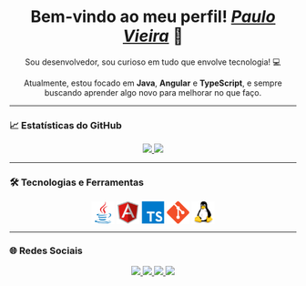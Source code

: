 <div align="center">
  <h1>Bem-vindo ao meu perfil! <a href="https://www.linkedin.com/in/paulo-vieira-9670a9321/" target="_blank"><i>Paulo Vieira</i></a> 🚀</h1>
  <p>Sou desenvolvedor, sou curioso em tudo que envolve tecnologia! 💻</p>
  <p>Atualmente, estou focado em <strong>Java</strong>, <strong>Angular</strong> e <strong>TypeScript</strong>, e sempre buscando aprender algo novo para melhorar no que faço.</p>
</div>

---

### 📈 Estatísticas do GitHub

<div align="center">
  <a href="https://github.com/PauloVieira47?tab=repositories" target="_blank">
    <img height="160em" src="https://github-readme-stats.vercel.app/api?username=PauloVieira47&show_icons=true&theme=radical&include_all_commits=true&count_private=true&custom_title=Minhas Estatísticas no GitHub"/>
  </a>
  <a href="https://github.com/PauloVieira47?tab=repositories" target="_blank">
    <img height="160em" src="https://github-readme-stats.vercel.app/api/top-langs/?username=PauloVieira47&layout=compact&langs_count=7&theme=radical&card_width=300&title_color=FF4680&title=Principais Linguagens"/>
  </a>
</div>

---

### 🛠️ Tecnologias e Ferramentas

<div align="center" valign="top">
  <img align="center" alt="Java" height="40" width="40" src="https://raw.githubusercontent.com/devicons/devicon/master/icons/java/java-original.svg">
  <img align="center" alt="Angular" height="40" width="40" src="https://raw.githubusercontent.com/devicons/devicon/master/icons/angularjs/angularjs-original.svg">
  <img align="center" alt="TypeScript" height="40" width="40" src="https://raw.githubusercontent.com/devicons/devicon/master/icons/typescript/typescript-original.svg">
  <img align="center" alt="Git" height="40" width="40" src="https://raw.githubusercontent.com/devicons/devicon/master/icons/git/git-original.svg">
  <img align="center" alt="Linux" height="40" width="40" src="https://raw.githubusercontent.com/devicons/devicon/master/icons/linux/linux-original.svg">
</div>

---

### 🌐 Redes Sociais

<div align="center">
  <a href="https://www.instagram.com/paulo_vieira47/" target="_blank">
    <img src="https://img.shields.io/badge/-Instagram-%23E4405F?style=for-the-badge&logo=instagram&logoColor=white" target="_blank">
  </a>
  <a href="https://www.linkedin.com/in/paulo-vieira-9670a9321/" target="_blank">
    <img src="https://img.shields.io/badge/-LinkedIn-%230077B5?style=for-the-badge&logo=linkedin&logoColor=white" target="_blank">
  </a>
  <a href="https://www.facebook.com/100023813533278" target="_blank">
    <img src="https://img.shields.io/badge/-Facebook-%231877F2?style=for-the-badge&logo=facebook&logoColor=white" target="_blank">
  </a>
  <a href="https://twitter.com/PauloVieira47" target="_blank">
    <img src="https://img.shields.io/badge/-Twitter-%231DA1F2?style=for-the-badge&logo=twitter&logoColor=white" target="_blank">
  </a>
</div>
